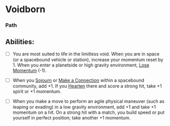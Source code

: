 # Voidborn
### Path


## Abilities:
- [ ] You are most suited to life in the limitless void. When you are in space (or a spacebound vehicle or station), increase your momentum reset by 1. When you enter a planetside or high gravity environment, [Lose Momentum](Lose_Momentum.md) (-1).

- [ ] When you [Sojourn](Sojourn.md) or [Make a Connection](Make_a_Connection.md) within a spacebound community, add +1. If you [Hearten](Hearten.md) there and score a strong hit, take +1 spirit or +1 momentum.

- [ ] When you make a move to perform an agile physical maneuver (such as leaping or evading) in a low gravity environment, add +1 and take +1 momentum on a hit. On a strong hit with a match, you build speed or put yourself in perfect position; take another +1 momentum.

